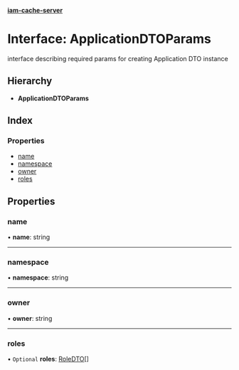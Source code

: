 **[iam-cache-server](../README.md)**

# Interface: ApplicationDTOParams

interface describing required params for creating Application DTO instance

## Hierarchy

* **ApplicationDTOParams**

## Index

### Properties

* [name](applicationdtoparams.md#name)
* [namespace](applicationdtoparams.md#namespace)
* [owner](applicationdtoparams.md#owner)
* [roles](applicationdtoparams.md#roles)

## Properties

### name

•  **name**: string

___

### namespace

•  **namespace**: string

___

### owner

•  **owner**: string

___

### roles

• `Optional` **roles**: [RoleDTO](../classes/roledto.md)[]
